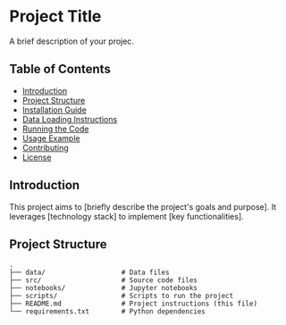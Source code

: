 # Project Title

A brief description of your projec.

## Table of Contents
- [Introduction](#introduction)
- [Project Structure](#project-structure)
- [Installation Guide](#installation-guide)
- [Data Loading Instructions](#data-loading-instructions)
- [Running the Code](#running-the-code)
- [Usage Example](#usage-example)
- [Contributing](#contributing)
- [License](#license)

## Introduction

This project aims to [briefly describe the project's goals and purpose]. It leverages [technology stack] to implement [key functionalities].

## Project Structure

```plaintext
.
├── data/                   # Data files
├── src/                    # Source code files
├── notebooks/              # Jupyter notebooks
├── scripts/                # Scripts to run the project
├── README.md               # Project instructions (this file)
└── requirements.txt        # Python dependencies